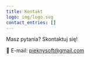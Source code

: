 ```yaml
---
title: Kontakt
logo: img/logo.svg
contact_entries: []
---
```



Masz pytania? Skontaktuj się!

📧 E-mail: <a href="mailto:pieknysoft@gmail.com">pieknysoft@gmail.com</a>